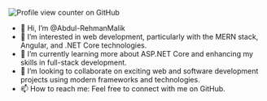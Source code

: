 ![Profile view counter on GitHub](https://komarev.com/ghpvc/?username=Abdul-RehmanMalik)

- 👋 Hi, I’m @Abdul-RehmanMalik
- 👀 I’m interested in web development, particularly with the MERN stack, Angular, and .NET Core technologies.
- 🌱 I’m currently learning more about ASP.NET Core and enhancing my skills in full-stack development.
- 💞️ I’m looking to collaborate on exciting web and software development projects using modern frameworks and technologies.
- 📫 How to reach me: Feel free to connect with me on GitHub.
<!---
Abdul-RehmanMalik/Abdul-RehmanMalik is a ✨ special ✨ repository because its `README.md` (this file) appears on your GitHub profile.
You can click the Preview link to take a look at your changes.
--->
